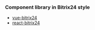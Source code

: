 ### Component library in Bitrix24 style

- [vue-bitrix24](vue/README.md)
- [react-bitrix24](react/README.md)
